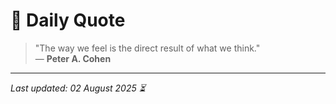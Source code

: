 # 📜 Daily Quote

> "The way we feel is the direct result of what we think."  
> — **Peter A. Cohen**

---

_Last updated: 02 August 2025 ⏳_
